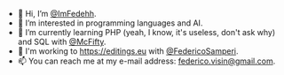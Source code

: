 - 👋 Hi, I’m  [@ImFedehh](https://github.com/ImFedehh).
- 👀 I’m interested in programming languages and AI.
- 🌱 I’m currently learning PHP (yeah, I know, it's useless, don't ask why) and SQL with [@McFifty](https://github.com/McFifty).
- 💞️ I'm working to https://editings.eu with [@FedericoSamperi](https://github.com/FedericoSamperi).
- 📫 You can reach me at my e-mail address: federico.visin@gmail.com.

